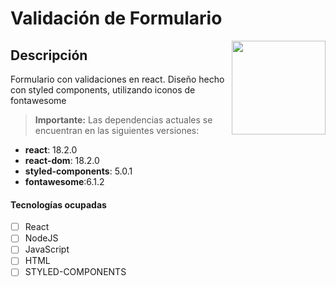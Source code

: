 # Validación de Formulario

<img align='right' height="150" src="https://www.svgrepo.com/show/398456/technologist.svg" />

## Descripción

Formulario con validaciones en react.
Diseño hecho con styled components, utilizando iconos de fontawesome

> **Importante:** Las dependencias actuales se encuentran en las siguientes versiones:

- **react**: 18.2.0
- **react-dom**: 18.2.0
- **styled-components**: 5.0.1
- **fontawesome**:6.1.2

#### Tecnologías ocupadas

- [ ] React
- [ ] NodeJS
- [ ] JavaScript
- [ ] HTML
- [ ] STYLED-COMPONENTS
